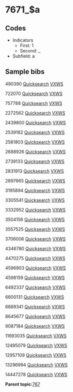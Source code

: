 # 7671\_$a

## Codes

-   Indicators
    -   First: 1
    -   Second: \_
-   Subfield: a

## Sample bibs

490390 [Quicksearch](https://search.library.yale.edu/catalog/490390) [VXWS](http://prodorbis.library.yale.edu:7014/vxws/GetHoldingsService?bibId=490390)

722070 [Quicksearch](https://search.library.yale.edu/catalog/722070) [VXWS](http://prodorbis.library.yale.edu:7014/vxws/GetHoldingsService?bibId=722070)

757788 [Quicksearch](https://search.library.yale.edu/catalog/757788) [VXWS](http://prodorbis.library.yale.edu:7014/vxws/GetHoldingsService?bibId=757788)

2272562 [Quicksearch](https://search.library.yale.edu/catalog/2272562) [VXWS](http://prodorbis.library.yale.edu:7014/vxws/GetHoldingsService?bibId=2272562)

2439800 [Quicksearch](https://search.library.yale.edu/catalog/2439800) [VXWS](http://prodorbis.library.yale.edu:7014/vxws/GetHoldingsService?bibId=2439800)

2539182 [Quicksearch](https://search.library.yale.edu/catalog/2539182) [VXWS](http://prodorbis.library.yale.edu:7014/vxws/GetHoldingsService?bibId=2539182)

2581803 [Quicksearch](https://search.library.yale.edu/catalog/2581803) [VXWS](http://prodorbis.library.yale.edu:7014/vxws/GetHoldingsService?bibId=2581803)

2688926 [Quicksearch](https://search.library.yale.edu/catalog/2688926) [VXWS](http://prodorbis.library.yale.edu:7014/vxws/GetHoldingsService?bibId=2688926)

2739133 [Quicksearch](https://search.library.yale.edu/catalog/2739133) [VXWS](http://prodorbis.library.yale.edu:7014/vxws/GetHoldingsService?bibId=2739133)

2831913 [Quicksearch](https://search.library.yale.edu/catalog/2831913) [VXWS](http://prodorbis.library.yale.edu:7014/vxws/GetHoldingsService?bibId=2831913)

2897665 [Quicksearch](https://search.library.yale.edu/catalog/2897665) [VXWS](http://prodorbis.library.yale.edu:7014/vxws/GetHoldingsService?bibId=2897665)

3195894 [Quicksearch](https://search.library.yale.edu/catalog/3195894) [VXWS](http://prodorbis.library.yale.edu:7014/vxws/GetHoldingsService?bibId=3195894)

3305541 [Quicksearch](https://search.library.yale.edu/catalog/3305541) [VXWS](http://prodorbis.library.yale.edu:7014/vxws/GetHoldingsService?bibId=3305541)

3332952 [Quicksearch](https://search.library.yale.edu/catalog/3332952) [VXWS](http://prodorbis.library.yale.edu:7014/vxws/GetHoldingsService?bibId=3332952)

3504156 [Quicksearch](https://search.library.yale.edu/catalog/3504156) [VXWS](http://prodorbis.library.yale.edu:7014/vxws/GetHoldingsService?bibId=3504156)

3557525 [Quicksearch](https://search.library.yale.edu/catalog/3557525) [VXWS](http://prodorbis.library.yale.edu:7014/vxws/GetHoldingsService?bibId=3557525)

3706006 [Quicksearch](https://search.library.yale.edu/catalog/3706006) [VXWS](http://prodorbis.library.yale.edu:7014/vxws/GetHoldingsService?bibId=3706006)

4346780 [Quicksearch](https://search.library.yale.edu/catalog/4346780) [VXWS](http://prodorbis.library.yale.edu:7014/vxws/GetHoldingsService?bibId=4346780)

4470275 [Quicksearch](https://search.library.yale.edu/catalog/4470275) [VXWS](http://prodorbis.library.yale.edu:7014/vxws/GetHoldingsService?bibId=4470275)

4596903 [Quicksearch](https://search.library.yale.edu/catalog/4596903) [VXWS](http://prodorbis.library.yale.edu:7014/vxws/GetHoldingsService?bibId=4596903)

4598159 [Quicksearch](https://search.library.yale.edu/catalog/4598159) [VXWS](http://prodorbis.library.yale.edu:7014/vxws/GetHoldingsService?bibId=4598159)

6492337 [Quicksearch](https://search.library.yale.edu/catalog/6492337) [VXWS](http://prodorbis.library.yale.edu:7014/vxws/GetHoldingsService?bibId=6492337)

6600131 [Quicksearch](https://search.library.yale.edu/catalog/6600131) [VXWS](http://prodorbis.library.yale.edu:7014/vxws/GetHoldingsService?bibId=6600131)

6689341 [Quicksearch](https://search.library.yale.edu/catalog/6689341) [VXWS](http://prodorbis.library.yale.edu:7014/vxws/GetHoldingsService?bibId=6689341)

8645677 [Quicksearch](https://search.library.yale.edu/catalog/8645677) [VXWS](http://prodorbis.library.yale.edu:7014/vxws/GetHoldingsService?bibId=8645677)

9087184 [Quicksearch](https://search.library.yale.edu/catalog/9087184) [VXWS](http://prodorbis.library.yale.edu:7014/vxws/GetHoldingsService?bibId=9087184)

11693035 [Quicksearch](https://search.library.yale.edu/catalog/11693035) [VXWS](http://prodorbis.library.yale.edu:7014/vxws/GetHoldingsService?bibId=11693035)

12495079 [Quicksearch](https://search.library.yale.edu/catalog/12495079) [VXWS](http://prodorbis.library.yale.edu:7014/vxws/GetHoldingsService?bibId=12495079)

12957109 [Quicksearch](https://search.library.yale.edu/catalog/12957109) [VXWS](http://prodorbis.library.yale.edu:7014/vxws/GetHoldingsService?bibId=12957109)

13296994 [Quicksearch](https://search.library.yale.edu/catalog/13296994) [VXWS](http://prodorbis.library.yale.edu:7014/vxws/GetHoldingsService?bibId=13296994)

14447278 [Quicksearch](https://search.library.yale.edu/catalog/14447278) [VXWS](http://prodorbis.library.yale.edu:7014/vxws/GetHoldingsService?bibId=14447278)

**Parent topic:**[767](../../tags/767/767.md)

